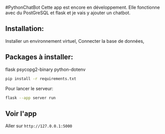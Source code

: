 #PythonChatBot
Cette app est encore en développement. Elle fonctionne avec du PostGreSQL et flask et je vais y ajouter un chatbot.
## Installation:
Installer un environnement virtuel, 
Connecter la base de données,

## Packages à installer:
flask
psycopg2-binary
python-dotenv

```bash
pip install -r requirements.txt
```

Pour lancer le serveur: 
```bash
flask --app server run
```
## Voir l'app

Aller sur `http://127.0.0.1:5000`
